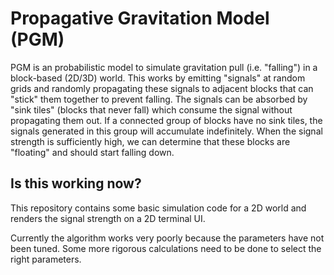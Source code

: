 # Propagative Gravitation Model (PGM)

PGM is an probabilistic model to simulate gravitation pull (i.e. "falling")
in a block-based (2D/3D) world.
This works by emitting "signals" at random grids
and randomly propagating these signals to adjacent blocks
that can "stick" them together to prevent falling.
The signals can be absorbed by "sink tiles" (blocks that never fall)
which consume the signal without propagating them out.
If a connected group of blocks have no sink tiles,
the signals generated in this group will accumulate indefinitely.
When the signal strength is sufficiently high,
we can determine that these blocks are "floating" and should start falling down.

## Is this working now?

This repository contains some basic simulation code for a 2D world
and renders the signal strength on a 2D terminal UI.

Currently the algorithm works very poorly because the parameters have not been tuned.
Some more rigorous calculations need to be done to select the right parameters.
